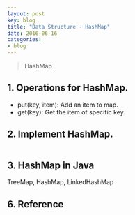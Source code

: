 ```yaml
---
layout: post
key: blog
title: "Data Structure - HashMap"
date: 2016-06-16
categories:
- blog
---
```


> HashMap

## 1. Operations for HashMap.
* put(key, item): Add an item to map.
* get(key): Get the item of specific key.

## 2. Implement HashMap.
```java
```

## 3. HashMap in Java
TreeMap, HashMap, LinkedHashMap

## 6. Reference
